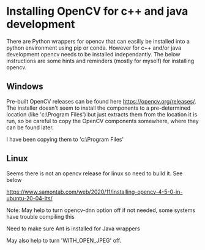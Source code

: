 # Installing OpenCV for c++ and java development

There are Python wrappers for opencv that can easilly be installed into a python environment using pip or conda.  However for c++ and/or java development opencv needs to be installed independantly.   The below instructions are some hints and reminders (mostly for myself) for installing opencv. 

## Windows

Pre-built OpenCV releases can be found here https://opencv.org/releases/.  The installer doesn't seem to install the components to a pre-determined location (like 'c:\Program Files') but just extracts them from the location it is run, so be careful to copy the OpenCV components somewhere, where they can be found later.

I have been copying them to 'c:\Program Files\' 

## Linux

Seems there is not an opencv release for linux so need to build it.  See below

https://www.samontab.com/web/2020/11/installing-opencv-4-5-0-in-ubuntu-20-04-lts/

Note:  May help to turn opencv-dnn option off if not needed, some systems have trouble compiling this

Need to make sure Ant is installed for Java wrappers

May also help to turn 'WITH_OPEN_JPEG' off. 
